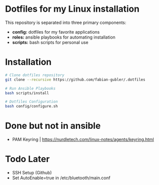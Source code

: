 # Dotfiles for my Linux installation
This repository is separated into three primary components:
- **config:** dotfiles for my favorite applications
- **roles:** ansible playbooks for automating installation
- **scripts:** bash scripts for personal use

# Installation

```bash
# Clone dotfiles repository
git clone --recursive https://github.com/fabian-gubler/.dotfiles

# Run Ansible Playbooks
bash scripts/install

# Dotfiles Configuration
bash config/configure.sh
```
# Done but not in ansible
- PAM Keyring | https://nurdletech.com/linux-notes/agents/keyring.html

# Todo Later
- SSH Setup (Github)
- Set AutoEnable=true in /etc/bluetooth/main.conf
